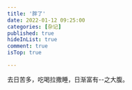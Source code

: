 ```yaml
---
title: '胖了'
date: 2022-01-12 09:25:00
categories: [杂记]
published: true
hideInList: true
comment: true 
isTop: true

---
```

去日苦多，吃喝拉撒睡，日渐富有--之大腹。
